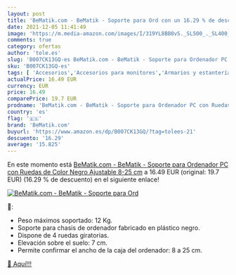 ```yaml
---
layout: post
title: 'BeMatik.com - BeMatik - Soporte para Ord con un 16.29 % de descuento'
date: 2021-12-05 11:41:49
image: 'https://m.media-amazon.com/images/I/319YL8BB0vS._SL500_._SL400_.jpg'
comments: true
category: ofertas
author: 'tole.es'
slug: 'B007CK13GQ-es BeMatik.com - BeMatik - Soporte para Ordenador PC con...'
sku: 'B007CK13GQ-es'
tags: [ 'Accesorios','Accesorios para monitores','Armarios y estanterías','Informática','bematik.com','ordenador', ]
actualPrice: 16.49 EUR
currency: EUR
price: 16.49
comparePrice: 19.7 EUR
prodname: 'BeMatik.com - BeMatik - Soporte para Ordenador PC con Ruedas de Color Negro Ajustable 8-25 cm'
country: 'es'
flag: '🇪🇸'
brand: 'BeMatik.com'
buyurl: 'https://www.amazon.es/dp/B007CK13GQ/?tag=tolees-21'
descuento: '16.29'
average: '15.825'
---
```


En este momento está [BeMatik.com - BeMatik - Soporte para Ordenador PC con Ruedas de Color Negro Ajustable 8-25 cm](https://www.amazon.es/dp/B007CK13GQ/?tag=tolees-21) a 16.49 EUR (original: 19.7 EUR) (16.29 %  de descuento) en el siguiente enlace!

[![BeMatik.com - BeMatik - Soporte para Ord](https://m.media-amazon.com/images/I/319YL8BB0vS._SL500_._SL400_.jpg)](https://www.amazon.es/dp/B007CK13GQ/?tag=tolees-21)

🔎:

- Peso máximos soportado: 12 Kg.
- Soporte para chasis de ordenador fabricado en plástico negro.
- Dispone de 4 ruedas giratorias.
- Elevación sobre el suelo: 7 cm.
- Permite confirmar el ancho de la caja del ordenador: 8 a 25 cm.

[🛒 Aquí!!!](https://www.amazon.es/dp/B007CK13GQ/?tag=tolees-21)
